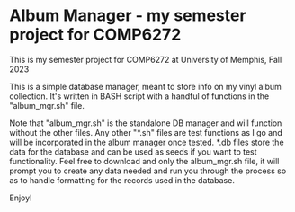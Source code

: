 # Album Manager - my semester project for COMP6272
This is my semester project for COMP6272 at University of Memphis, Fall 2023

This is a simple database manager, meant to store info on my vinyl album collection. It's written in BASH script with a handful of functions in the "album_mgr.sh" file. 

Note that "album_mgr.sh" is the standalone DB manager and will function without the other files. Any other "*.sh" files are test functions as I go and will be incorporated in the album manager once tested. *.db files store the data for the database and can be used as seeds if you want to test functionality. Feel free to download and only the album_mgr.sh file, it will prompt you to create any data needed and run you through the process so as to handle formatting for the records used in the database.

Enjoy!

